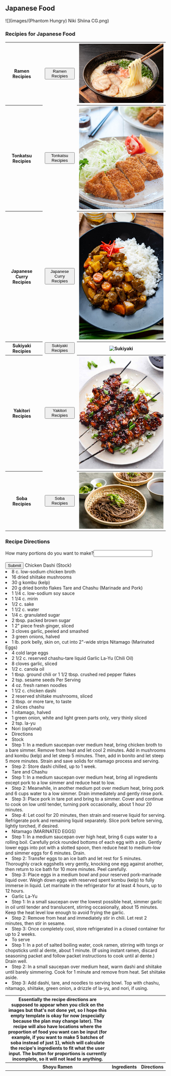 ## Japanese Food
<!---
Markdown Format takes entire column
-->
![](images/(Phantom Hungry) Niki Shiina CG.png)


### Recipies for Japanese Food

<table>
  <tr>
    <th>Ramen Recipies</th>
    <th><td><button onclick="/ramen_recipe.php">Ramen Recipies</button></td>
    <th><img src="/images/ramen.png" alt="Ramen"></th>
  </tr>
  <tr>
    <th>Tonkatsu Recipies</th>
    <th><td><button onclick="/tonkatsu_recipe.php">Tonkatsu Recipies</button></td>
    <th><img src="/images/tonkatsu.png" alt="Tonkatsu"></th>
  </tr>
<tr>
    <th>Japanese Curry Recipies</th>
    <th><td><button onclick="/japanese_curry_recipe.php">Japanese Curry Recipies</button></td>
    <th><img src="/images/japanese-curry.png" alt="Japanese Curry"></th>
  </tr>
  <tr>
    <th>Sukiyaki Recipies</th>
    <th><td><button onclick="/sukiyaki_recipe.php">Sukiyaki Recipies</button></td>
    <th><img src="/images/sukiyaki.png" alt="Sukiyaki"></th>
  </tr>
  <tr>
    <th>Yakitori Recipies</th>
    <th><td><button onclick="/yakitori_recipe.php">Yakitori Recipies</button></td>
    <th><img src="/images/yakitori.png" alt="Yakitori"></th>
  </tr>
  <tr>
    <th>Soba Recipies</th>
    <th><td><button onclick="/soba_recipe.php">Soba Recipies</button></td>
    <th><img src="/images/soba.png" alt="Soba"></th>
  </tr>
</table>


### Recipe Directions
<table>
  <th> Essentially the recipe directions are supposed to appear when you click on the images but that's not done yet, so I hope this empty template is okay for now (especially because the plan may change later). The recipe will also have locations where the proportion of food you want can be input (for example, if you want to make 5 batches of soba instead of just 1), which will calculate the recipe's ingredients to fit what the user input. The button for proportions is currently incomplete, so it will not lead to anything.</th>
    <tr>
      <form action="/ramen_recipe.php">
        <label for="fname">How many portions do you want to make?</label>
        <input type="text" id="portions" name="portions"><br><br>
        <input type="submit" value="Submit">
      </form>
    </tr>
    <tr>
      <th>Shoyu Ramen</th>
      <th>Ingredients</th>
            Chicken Dashi (Stock)
              <li>8 c. low-sodium chicken broth
              <li>16 dried shiitake mushrooms
              <li>30 g kombu (kelp)
              <li>20 g dried bonito flakes
            Tare and Chashu (Marinade and Pork)
              <li>1 1/4 c. low-sodium soy sauce
              <li>1 1/4 c. mirin
              <li>1/2 c. sake
              <li>1 1/2 c. water
              <li>1/4 c. granulated sugar
              <li>2 tbsp. packed brown sugar
              <li>1 2" piece fresh ginger, sliced
              <li>3 cloves garlic, peeled and smashed
              <li>3 green onions, halved
              <li>1 lb. pork belly, skin on, cut into 2"-wide strips
            Nitamago (Marinated Eggs)
              <li>4 cold large eggs
              <li>2 1/2 c. reserved chashu-tare liquid
            Garlic La-Yu (Chili Oil)
              <li>8 cloves garlic, sliced
              <li>1/2 c. canola oil
              <li>1 tbsp. ground chili or 1 1/2 tbsp. crushed red pepper flakes
              <li>2 tsp. sesame seeds
            Per Serving
              <li>4 oz. fresh ramen noodles
              <li>1 1/2 c. chicken dashi
              <li>2 reserved shiitake mushrooms, sliced
              <li>3 tbsp. or more tare, to taste
              <li>2 slices chashu
              <li>1 nitamago, halved
              <li>1 green onion, white and light green parts only, very thinly sliced
              <li>2 tsp. la-yu
              <li>Nori (optional)
      <th> Directions </th>
      <li> Directions
      <li> Stock
        <li> Step 1: In a medium saucepan over medium heat, bring chicken broth to a bare simmer. Remove from heat and let cool 2 minutes. Add in mushrooms and kombu (kelp) and let steep 5 minutes. Then, add in bonito and let steep 5 more minutes. Strain and save solids for nitamago process and serving.
        <li> Step 2: Store dashi chilled, up to 1 week.
      <li> Tare and Chashu
        <li> Step 1: In a medium saucepan over medium heat, bring all ingredients except pork to a low simmer and reduce heat to low.
        <li> Step 2: Meanwhile, in another medium pot over medium heat, bring pork and 6 cups water to a low simmer. Drain immediately and gently rinse pork.
        <li> Step 3: Place pork in tare pot and bring to a simmer. Cover and continue to cook on low until tender, turning pork occasionally, about 1 hour 20 minutes.
        <li> Step 4: Let cool for 20 minutes, then strain and reserve liquid for serving. Refrigerate pork and remaining liquid separately. Slice pork before serving, lightly torched, if desired.
      <li> Nitamago (MARINATED EGGS)
        <li> Step 1: In a medium saucepan over high heat, bring 6 cups water to a rolling boil. Carefully prick rounded bottoms of each egg with a pin. Gently lower eggs into pot with a slotted spoon, then reduce heat to medium-low and simmer eggs for 6 minutes. Drain.
        <li> Step 2: Transfer eggs to an ice bath and let rest for 5 minutes. Thoroughly crack eggshells very gently, knocking one egg against another, then return to ice bath for 10 more minutes. Peel carefully.
        <li> Step 3: Place eggs in a medium bowl and pour reserved pork-marinade liquid over. Weigh down eggs with reserved spent kombu (kelp) to fully immerse in liquid. Let marinate in the refrigerator for at least 4 hours, up to 12 hours.
      <li> Garlic La-Yu
        <li> Step 1: In a small saucepan over the lowest possible heat, simmer garlic in oil until tender and translucent, stirring occasionally, about 15 minutes. Keep the heat level low enough to avoid frying the garlic.
        <li> Step 2: Remove from heat and immediately stir in chili. Let rest 2 minutes, then stir in sesame.
        <li> Step 3: Once completely cool, store refrigerated in a closed container for up to 2 weeks.
      <li> To serve
        <li> Step 1: In a pot of salted boiling water, cook ramen, stirring with tongs or chopsticks until al dente, about 1 minute. (If using instant ramen, discard seasoning packet and follow packet instructions to cook until al dente.) Drain well.
        <li> Step 2: In a small saucepan over medium heat, warm dashi and shiitake until barely simmering. Cook for 1 minute and remove from heat. Set shiitake aside.
        <li> Step 3: Add dashi, tare, and noodles to serving bowl. Top with chashu, nitamago, shiitake, green onion, a drizzle of la-yu, and nori, if using.
      </th>
    </tr>
</table>
